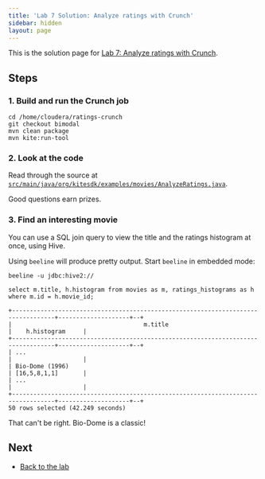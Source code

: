 ```yaml
---
title: 'Lab 7 Solution: Analyze ratings with Crunch'
sidebar: hidden
layout: page
---
```


This is the solution page for [Lab 7: Analyze ratings with Crunch][lab-7].

## Steps

### 1. Build and run the Crunch job

```
cd /home/cloudera/ratings-crunch
git checkout bimodal
mvn clean package
mvn kite:run-tool
```

### 2. Look at the code

Read through the source at [`src/main/java/org/kitesdk/examples/movies/AnalyzeRatings.java`][job-code].

Good questions earn prizes.

[job-code]: https://github.com/rdblue/ratings-crunch/blob/bimodal/src/main/java/org/kitesdk/examples/movies/AnalyzeRatings.java

### 3. Find an interesting movie

You can use a SQL join query to view the title and the ratings histogram at once, using Hive.

Using `beeline` will produce pretty output. Start `beeline` in embedded mode:

```
beeline -u jdbc:hive2://
```
```
select m.title, h.histogram from movies as m, ratings_histograms as h where m.id = h.movie_id;
```
```
+----------------------------------------------------------------------------------+--------------------+--+
|                                     m.title                                      |    h.histogram     |
+----------------------------------------------------------------------------------+--------------------+--+
| ...                                                                              |                    |
| Bio-Dome (1996)                                                                  | [16,5,8,1,1]       |
| ...                                                                              |                    |
+----------------------------------------------------------------------------------+--------------------+--+
50 rows selected (42.249 seconds)
```

That can't be right. Bio-Dome is a classic!

## Next

* [Back to the lab][lab-7]

[lab-7]: 7-analyze-ratings-with-crunch.html
